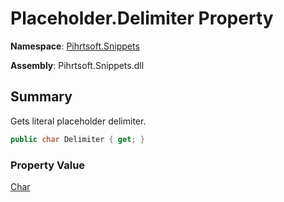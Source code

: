 # Placeholder\.Delimiter Property

**Namespace**: [Pihrtsoft.Snippets](../../README.md)

**Assembly**: Pihrtsoft\.Snippets\.dll

## Summary

Gets literal placeholder delimiter\.

```csharp
public char Delimiter { get; }
```

### Property Value

[Char](https://docs.microsoft.com/en-us/dotnet/api/system.char)

